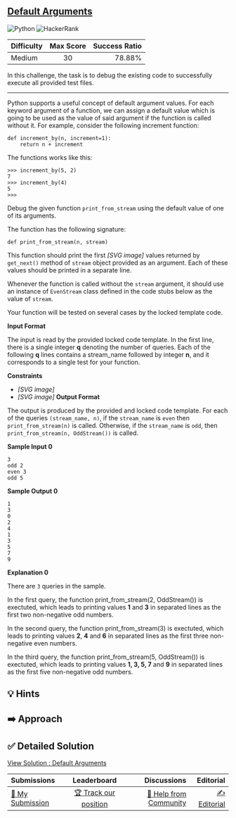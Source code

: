## [Default Arguments](https://www.hackerrank.com/challenges/default-arguments)

![Python](https://img.shields.io/badge/python-3670A0?style=for-the-badge&logo=python&logoColor=ffdd54) ![HackerRank](https://img.shields.io/badge/-Hackerrank-2EC866?style=for-the-badge&logo=HackerRank&logoColor=white)

| Difficulty | Max Score | Success Ratio |
| :--------- | :-------: | ------------: |
| Medium     |    30     |        78.88% |

In this challenge, the task is to debug the existing code to successfully execute all provided test files.




---


Python supports a useful concept of default argument values. For each keyword argument of a function, we can assign a default value which is going to be used as the value of said argument if the function is called without it. For example, consider the following increment function:



```
def increment_by(n, increment=1):
    return n + increment

```

The functions works like this:



```
>>> increment_by(5, 2)
7
>>> increment_by(4)
5
>>>

```

Debug the given function `print_from_stream` using the default value of one of its arguments. 


The function has the following signature:



```
def print_from_stream(n, stream)

```

This function should print the first  *[SVG image]*  values returned by `get_next()` method of `stream` object provided as an argument. Each of these values should be printed in a separate line.


Whenever the function is called without the `stream` argument, it should use an instance of `EvenStream` class defined in the code stubs below as the value of `stream`.


Your function will be tested on several cases by the locked template code.

**Input Format**

The input is read by the provided locked code template. In the first line, there is a single integer **q** denoting the number of queries. Each of the following **q** lines contains a stream_name followed by integer **n**, and it corresponds to a single test for your function.

**Constraints**

* *[SVG image]*
* *[SVG image]*
**Output Format**

The output is produced by the provided and locked code template. For each of the queries `(stream_name, n)`, if the `stream_name` is `even` then `print_from_stream(n)` is called. Otherwise, if the `stream_name` is `odd`, then `print_from_stream(n, OddStream())` is called.

**Sample Input 0**
```
3
odd 2
even 3
odd 5
```

**Sample Output 0**
```
1
3
0
2
4
1
3
5
7
9
```

**Explanation 0**

There are `3` queries in the sample. 


In the first query, the function print_from_stream(2, OddStream()) is exectuted, which leads to printing values **1** and **3** in separated lines as the first two non-negative odd numbers.

In the second query, the function print_from_stream(3) is exectuted, which leads to printing values **2**, **4** and **6** in separated lines as the first three non-negative even numbers.

In the third query, the function print_from_stream(5, OddStream()) is exectuted, which leads to printing values **1, 3, 5, 7** and **9** in separated lines as the first five non-negative odd numbers.


## 💡 Hints 

## ➡️ Approach 

## ✅ Detailed Solution
[View Solution : Default Arguments](./default_arguments.py)

| Submissions                                                                            |                                         Leaderboard                                         |                                                                            Discussions |                                                                        Editorial |
| :------------------------------------------------------------------------------------- | :-----------------------------------------------------------------------------------------: | -------------------------------------------------------------------------------------: | -------------------------------------------------------------------------------: |
| [📝 My Submission](https://www.hackerrank.com/challenges/default-arguments/submissions) | [🏆 Track our position](https://www.hackerrank.com/challenges/default-arguments/leaderboard) | [🤔 Help from Community](https://www.hackerrank.com/challenges/default-arguments/forum) | [✍️ Editorial](https://www.hackerrank.com/challenges/default-arguments/editorial) |

